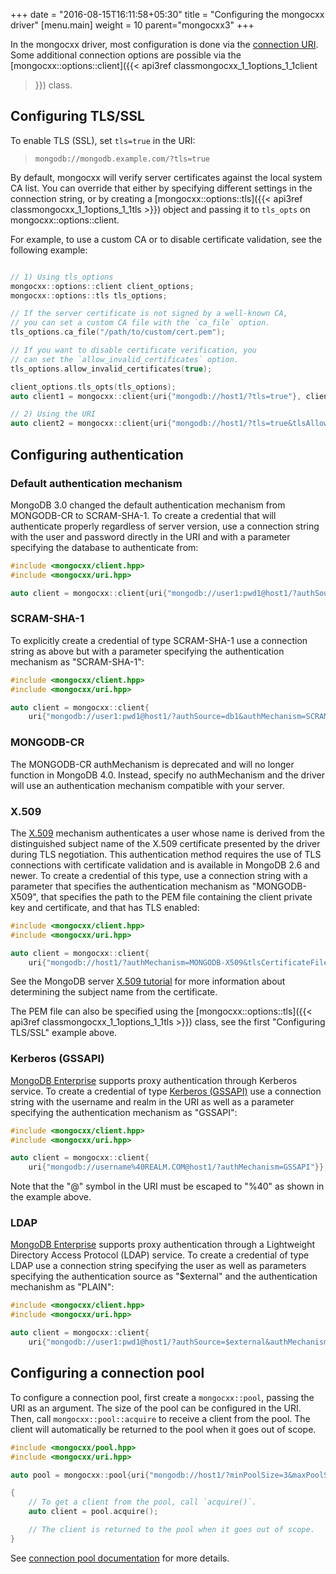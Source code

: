 +++
date = "2016-08-15T16:11:58+05:30"
title = "Configuring the mongocxx driver"
[menu.main]
  weight = 10
  parent="mongocxx3"
+++

In the mongocxx driver, most configuration is done via the [connection
URI](https://www.mongodb.com/docs/manual/reference/connection-string/).  Some
additional connection options are possible via the
[mongocxx::options::client]({{< api3ref classmongocxx_1_1options_1_1client
>}}) class.

## Configuring TLS/SSL

To enable TLS (SSL), set `tls=true` in the URI:

> `mongodb://mongodb.example.com/?tls=true`

By default, mongocxx will verify server certificates against the local
system CA list.  You can override that either by specifying different settings in
the connection string, or by creating a
[mongocxx::options::tls]({{< api3ref classmongocxx_1_1options_1_1tls >}})
object and passing it to `tls_opts` on mongocxx::options::client.

For example, to use a custom CA or to disable certificate validation,
see the following example:

```cpp

// 1) Using tls_options
mongocxx::options::client client_options;
mongocxx::options::tls tls_options;

// If the server certificate is not signed by a well-known CA,
// you can set a custom CA file with the `ca_file` option.
tls_options.ca_file("/path/to/custom/cert.pem");

// If you want to disable certificate verification, you
// can set the `allow_invalid_certificates` option.
tls_options.allow_invalid_certificates(true);

client_options.tls_opts(tls_options);
auto client1 = mongocxx::client{uri{"mongodb://host1/?tls=true"}, client_options};

// 2) Using the URI
auto client2 = mongocxx::client{uri{"mongodb://host1/?tls=true&tlsAllowInvalidCertificates=true&tlsCAFile=/path/to/custom/cert.pem"}};
```

## Configuring authentication

### Default authentication mechanism

MongoDB 3.0 changed the default authentication mechanism from MONGODB-CR
to SCRAM-SHA-1. To create a credential that will authenticate properly
regardless of server version, use a connection string with the user and
password directly in the URI and with a parameter specifying the database
to authenticate from:

```cpp
#include <mongocxx/client.hpp>
#include <mongocxx/uri.hpp>

auto client = mongocxx::client{uri{"mongodb://user1:pwd1@host1/?authSource=db1"}};
```

### SCRAM-SHA-1

To explicitly create a credential of type SCRAM-SHA-1 use a connection
string as above but with a parameter specifying the authentication
mechanism as "SCRAM-SHA-1":

```cpp
#include <mongocxx/client.hpp>
#include <mongocxx/uri.hpp>

auto client = mongocxx::client{
    uri{"mongodb://user1:pwd1@host1/?authSource=db1&authMechanism=SCRAM-SHA-1"}};
```

### MONGODB-CR

The MONGODB-CR authMechanism is deprecated and will no longer function in MongoDB 4.0. Instead, specify no authMechanism and the driver
will use an authentication mechanism compatible with your server.

### X.509

The [X.509](https://www.mongodb.org/dochub/core/x509)
mechanism authenticates a user whose name is derived from the distinguished
subject name of the X.509 certificate presented by the driver during TLS
negotiation. This authentication method requires the use of TLS
connections with certificate validation and is available in MongoDB 2.6
and newer. To create a credential of this type, use a connection string with a
parameter that specifies the authentication mechanism as "MONGODB-X509",
that specifies the path to the PEM file containing the client private key
and certificate, and that has TLS enabled:

```cpp
#include <mongocxx/client.hpp>
#include <mongocxx/uri.hpp>

auto client = mongocxx::client{
    uri{"mongodb://host1/?authMechanism=MONGODB-X509&tlsCertificateFile=client.pem&tls=true"}};
```

See the MongoDB server
[X.509 tutorial](https://www.mongodb.org/dochub/core/x509-subject-name)
for more information about determining the subject name from the
certificate.

The PEM file can also be specified using the [mongocxx::options::tls]({{< api3ref classmongocxx_1_1options_1_1tls >}}) class, see the first "Configuring TLS/SSL" example above.

### Kerberos (GSSAPI)

[MongoDB Enterprise](https://www.mongodb.com/products/mongodb-enterprise)
supports proxy authentication through Kerberos service. To create a
credential of type [Kerberos (GSSAPI)](https://www.mongodb.org/dochub/core/kerberos)
use a connection string with the username and realm in the URI as well as
a parameter specifying the authentication mechanism as "GSSAPI":

```cpp
#include <mongocxx/client.hpp>
#include <mongocxx/uri.hpp>

auto client = mongocxx::client{
    uri{"mongodb://username%40REALM.COM@host1/?authMechanism=GSSAPI"}};
```

Note that the "@" symbol in the URI must be escaped to "%40" as shown in the example above.

### LDAP

[MongoDB Enterprise](https://www.mongodb.com/products/mongodb-enterprise)
supports proxy authentication through a Lightweight Directory Access
Protocol (LDAP) service. To create a credential of type LDAP use a
connection string specifying the user as well as parameters specifying
the authentication source as "$external" and the authentication mechanishm
as "PLAIN":

```cpp
#include <mongocxx/client.hpp>
#include <mongocxx/uri.hpp>

auto client = mongocxx::client{
    uri{"mongodb://user1:pwd1@host1/?authSource=$external&authMechanism=PLAIN"}};
```

## Configuring a connection pool

To configure a connection pool, first create a `mongocxx::pool`, passing
the URI as an argument. The size of the pool can be configured in the URI.
Then, call `mongocxx::pool::acquire` to receive a client from the pool.
The client will automatically be returned to the pool when it goes out of
scope.

```cpp
#include <mongocxx/pool.hpp>
#include <mongocxx/uri.hpp>

auto pool = mongocxx::pool{uri{"mongodb://host1/?minPoolSize=3&maxPoolSize=5"}};

{
    // To get a client from the pool, call `acquire()`.
    auto client = pool.acquire();

    // The client is returned to the pool when it goes out of scope.
}
```
 
See [connection pool documentation](../connection-pools) for more details.
